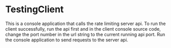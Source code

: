 # TestingClient
This is a console application that calls the rate limiting server api.
To run the client successfully, run the api first and in the client console source code, change the port number in the url string to the current running api port.
Run the console application to send requests to the server api.
